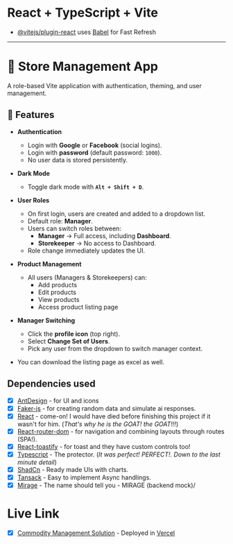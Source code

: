 # React + TypeScript + Vite

- [@vitejs/plugin-react](https://github.com/vitejs/vite-plugin-react/blob/main/packages/plugin-react) uses [Babel](https://babeljs.io/) for Fast Refresh

---

# 🛒 Store Management App

A role-based Vite application with authentication, theming, and user management.

## 🚀 Features

- **Authentication**

  - Login with **Google** or **Facebook** (social logins).
  - Login with **password** (default password: `1000`).
  - No user data is stored persistently.

- **Dark Mode**

  - Toggle dark mode with **`Alt + Shift + D`**.

- **User Roles**

  - On first login, users are created and added to a dropdown list.
  - Default role: **Manager**.
  - Users can switch roles between:
    - **Manager** → Full access, including **Dashboard**.
    - **Storekeeper** → No access to Dashboard.
  - Role change immediately updates the UI.

- **Product Management**

  - All users (Managers & Storekeepers) can:
    - Add products
    - Edit products
    - View products
    - Access product listing page

- **Manager Switching**

  - Click the **profile icon** (top right).
  - Select **Change Set of Users**.
  - Pick any user from the dropdown to switch manager context.

- You can download the listing page as excel as well.

## Dependencies used

- [x] [AntDesign](https://ant.design/) - for UI and icons
- [x] [Faker-js](https://fakerjs.dev/) - for creating random data and simulate ai responses.
- [x] [React](https://react.dev/) - come-on! I would have died before finishing this project if it wasn't for him. (_That's why he is the GOAT! the GOAT!!!_)
- [x] [React-router-dom](https://reactrouter.com/) - for navigation and combining layouts through routes (SPA!).
- [x] [React-toastify](https://www.npmjs.com/package/react-toastify) - for toast and they have custom controls too!
- [x] [Typescript](https://www.typescriptlang.org/) - The protector. (_It was perfect! PERFECT!. Down to the last minute detail_)
- [x] [ShadCn](https://ui.shadcn.com/) - Ready made UIs with charts.
- [x] [Tansack](https://tanstack.com/) - Easy to implement Async handlings.
- [x] [Mirage](https://miragejs.com/) - The name should tell you - MIRAGE (backend mock)/

# Live Link

- [x] [Commodity Management Solution](https://commodity-management-solution.vercel.app/products/all) - Deployed in [Vercel](https://vercel.com/)
